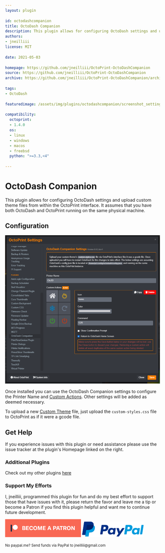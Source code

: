 ```yaml
---
layout: plugin

id: octodashcompanion
title: OctoDash Companion
description: This plugin allows for configuring OctoDash settings and upload custom theme files from within the OctoPrint interface.
authors:
- jneilliii
license: MIT

date: 2021-05-03

homepage: https://github.com/jneilliii/OctoPrint-OctoDashCompanion
source: https://github.com/jneilliii/OctoPrint-OctoDashCompanion
archive: https://github.com/jneilliii/OctoPrint-OctoDashCompanion/archive/master.zip

tags:
- OctoDash

featuredimage: /assets/img/plugins/octodashcompanion/screenshot_settings.png

compatibility:
  octoprint:
  - 1.4.0
  os:
  - linux
  - windows
  - macos
  - freebsd
  python: ">=3.3,<4"

---
```


# OctoDash Companion

This plugin allows for configuring OctoDash settings and upload custom theme files from within the OctoPrint interface. It assumes that you have both OctoDash and OctoPrint running on the same physical machine.

## Configuration

![settings](/assets/img/plugins/octodashcompanion/screenshot_settings.png)

Once installed you can use the OctoDash Companion settings to configure the Printer Name and [Custom Actions](https://github.com/UnchartedBull/OctoDash/wiki/Custom-Actions). Other settings will be added as deemed necessary.

To upload a new [Custom Theme](https://github.com/UnchartedBull/OctoDash/wiki/Custom-Styles) file, just upload the `custom-styles.css` file to OctoPrint as if it were a gcode file.

## Get Help

If you experience issues with this plugin or need assistance please use the issue tracker at the plugin's Homepage linked on the right.

### Additional Plugins

Check out my other plugins [here](https://plugins.octoprint.org/by_author/#jneilliii)

### Support My Efforts
I, jneilliii, programmed this plugin for fun and do my best effort to support those that have issues with it, please return the favor and leave me a tip or become a Patron if you find this plugin helpful and want me to continue future development.

[![Patreon](/assets/img/plugins/active_filters_extended/patreon-with-text-new.png)](https://www.patreon.com/jneilliii) [![paypal](/assets/img/plugins/active_filters_extended/paypal-with-text.png)](https://paypal.me/jneilliii)

<small>No paypal.me? Send funds via PayPal to jneilliii&#64;gmail&#46;com</small>
